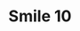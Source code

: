 ---
weight: 1
images:
- /images/photos/20230620 - Sortie Nocturne - Stéphane G. - 0074.jpg
title: Smile 10
tags:
- portrait
- archive
---
